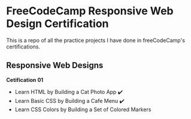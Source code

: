 <h1> FreeCodeCamp Responsive Web Design Certification</h1>

This is a repo of all the practice projects I have done in freeCodeCamp's certifications.

<h2>Responsive Web Designs</h2>

<b>Cetification 01</b>
<ul>
 <li>  Learn HTML by Building a Cat Photo App ✔️</li>
 <li>  Learn Basic CSS by Building a Cafe Menu ✔️</li>
 <li>  Learn CSS Colors by Building a Set of Colored Markers </li>
</ul>
